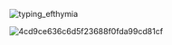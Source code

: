 ![typing_efthymia](https://github.com/user-attachments/assets/0cd2cc4e-74b3-4ce6-8794-42d4b32de786)

![4cd9ce636c6d5f23688f0fda99cd81cf](https://github.com/user-attachments/assets/c466c749-05a6-4a0f-aaf5-ceb29cf1c740)
